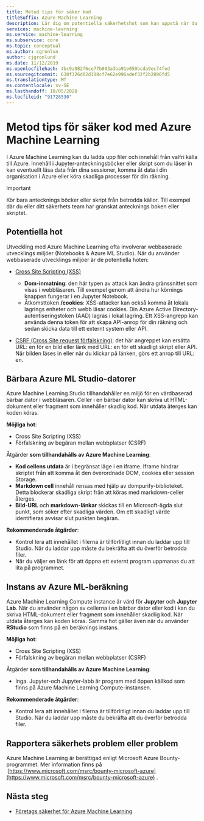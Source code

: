 ```yaml
---
title: Metod tips för säker kod
titleSuffix: Azure Machine Learning
description: Lär dig om potentiella säkerhetshot som kan uppstå när du utvecklar för Azure Machine Learning. Lär dig mer om de åtgärder som Azure ML ger och bästa praxis för att säkerställa att utvecklings miljöerna förblir säkra.
services: machine-learning
ms.service: machine-learning
ms.subservice: core
ms.topic: conceptual
ms.author: cgronlun
author: cjgronlund
ms.date: 11/12/2019
ms.openlocfilehash: 4bc9a982f6ce77b803a3ba91e050bcda9ec74fed
ms.sourcegitcommit: 638f326d02d108cf7e62e996adef32f2b2896fd5
ms.translationtype: MT
ms.contentlocale: sv-SE
ms.lasthandoff: 10/05/2020
ms.locfileid: "91728530"
---
```

# <a name="secure-code-best-practices-with-azure-machine-learning"></a>Metod tips för säker kod med Azure Machine Learning

I Azure Machine Learning kan du ladda upp filer och innehåll från valfri källa till Azure. Innehåll i Jupyter-anteckningsböcker eller skript som du läser in kan eventuellt läsa data från dina sessioner, komma åt data i din organisation i Azure eller köra skadliga processer för din räkning.

> [!IMPORTANT]
> Kör bara antecknings böcker eller skript från betrodda källor. Till exempel där du eller ditt säkerhets team har granskat antecknings boken eller skriptet.

## <a name="potential-threats"></a>Potentiella hot

Utveckling med Azure Machine Learning ofta involverar webbaserade utvecklings miljöer (Notebooks & Azure ML Studio). När du använder webbaserade utvecklings miljöer är de potentiella hoten:

* [Cross Site Scripting (XSS)](https://owasp.org/www-community/attacks/xss/)

    * __Dom-inmatning__: den här typen av attack kan ändra gränssnittet som visas i webbläsaren. Till exempel genom att ändra hur körnings knappen fungerar i en Jupyter Notebook.
    * Åtkomsttoken __/cookies__: XSS-attacker kan också komma åt lokala lagrings enheter och webb läsar cookies. Din Azure Active Directory-autentiseringstoken (AAD) lagras i lokal lagring. Ett XSS-angrepp kan använda denna token för att skapa API-anrop för din räkning och sedan skicka data till ett externt system eller API.

* [CSRF (Cross Site request förfalskning)](https://owasp.org/www-community/attacks/csrf): det här angreppet kan ersätta URL: en för en bild eller länk med URL: en för ett skadligt skript eller API. När bilden läses in eller när du klickar på länken, görs ett anrop till URL: en.

## <a name="azure-ml-studio-notebooks"></a>Bärbara Azure ML Studio-datorer

Azure Machine Learning Studio tillhandahåller en miljö för en värdbaserad bärbar dator i webbläsaren. Celler i en bärbar dator kan skriva ut HTML-dokument eller fragment som innehåller skadlig kod.  När utdata återges kan koden köras.

__Möjliga hot__:
* Cross Site Scripting (XSS)
* Förfalskning av begäran mellan webbplatser (CSRF)

Åtgärder __som tillhandahålls av Azure Machine Learning__:
* __Kod cellens utdata__ är i begränsat läge i en iframe. Iframe hindrar skriptet från att komma åt den överordnade DOM, cookies eller session Storage.
* __Markdown cell__ innehåll rensas med hjälp av dompurify-biblioteket. Detta blockerar skadliga skript från att köras med markdown-celler återges.
* __Bild-URL__ och __markdown-länkar__ skickas till en Microsoft-ägda slut punkt, som söker efter skadliga värden. Om ett skadligt värde identifieras avvisar slut punkten begäran.

__Rekommenderade åtgärder__:
* Kontrol lera att innehållet i filerna är tillförlitligt innan du laddar upp till Studio. När du laddar upp måste du bekräfta att du överför betrodda filer.
* När du väljer en länk för att öppna ett externt program uppmanas du att lita på programmet.

## <a name="azure-ml-compute-instance"></a>Instans av Azure ML-beräkning

Azure Machine Learning Compute instance är värd för __Jupyter__ och __Jupyter Lab__. När du använder någon av cellerna i en bärbar dator eller kod i kan du skriva HTML-dokument eller fragment som innehåller skadlig kod. När utdata återges kan koden köras. Samma hot gäller även när du använder __RStudio__ som finns på en beräknings instans.

__Möjliga hot__:
* Cross Site Scripting (XSS)
* Förfalskning av begäran mellan webbplatser (CSRF)

Åtgärder __som tillhandahålls av Azure Machine Learning__:
* Inga. Jupyter-och Jupyter-labb är program med öppen källkod som finns på Azure Machine Learning Compute-instansen.

__Rekommenderade åtgärder__:
* Kontrol lera att innehållet i filerna är tillförlitligt innan du laddar upp till Studio. När du laddar upp måste du bekräfta att du överför betrodda filer.

## <a name="report-security-issues-or-concerns"></a>Rapportera säkerhets problem eller problem 

Azure Machine Learning är berättigad enligt Microsoft Azure Bounty-programmet. Mer information finns på  [https://www.microsoft.com/msrc/bounty-microsoft-azure](https://www.microsoft.com/msrc/bounty-microsoft-azure) .

## <a name="next-steps"></a>Nästa steg

* [Företags säkerhet för Azure Machine Learning](concept-enterprise-security.md)